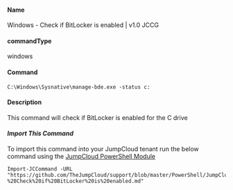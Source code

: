 #### Name

Windows - Check if BitLocker is enabled | v1.0 JCCG

#### commandType

windows

#### Command

```
C:\Windows\Sysnative\manage-bde.exe -status c:
```

#### Description

This command will check if BitLocker is enabled for the C drive

#### *Import This Command*

To import this command into your JumpCloud tenant run the below command using the [JumpCloud PowerShell Module](https://github.com/TheJumpCloud/support/wiki/Installing-the-JumpCloud-PowerShell-Module)

```
Import-JCCommand -URL "https://github.com/TheJumpCloud/support/blob/master/PowerShell/JumpCloud%20Commands%20Gallery/Windows%20Commands/Windows%20-%20Check%20if%20BitLocker%20is%20enabled.md"
```
